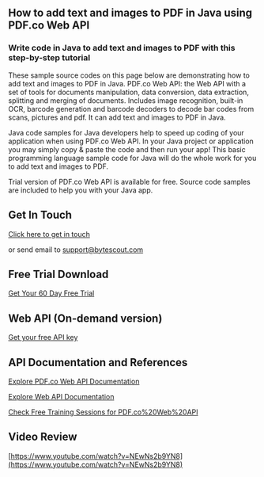 ## How to add text and images to PDF in Java using PDF.co Web API

### Write code in Java to add text and images to PDF with this step-by-step tutorial

These sample source codes on this page below are demonstrating how to add text and images to PDF in Java. PDF.co Web API: the Web API with a set of tools for documents manipulation, data conversion, data extraction, splitting and merging of documents. Includes image recognition, built-in OCR, barcode generation and barcode decoders to decode bar codes from scans, pictures and pdf. It can add text and images to PDF in Java.

Java code samples for Java developers help to speed up coding of your application when using PDF.co Web API. In your Java project or application you may simply copy & paste the code and then run your app! This basic programming language sample code for Java will do the whole work for you to add text and images to PDF.

Trial version of PDF.co Web API is available for free. Source code samples are included to help you with your Java app.

## Get In Touch

[Click here to get in touch](https://bytescout.zendesk.com/hc/en-us/requests/new?subject=PDF.co%20Web%20API%20Question)

or send email to [support@bytescout.com](mailto:support@bytescout.com?subject=PDF.co%20Web%20API%20Question) 

## Free Trial Download

[Get Your 60 Day Free Trial](https://bytescout.com/download/web-installer?utm_source=github-readme)

## Web API (On-demand version)

[Get your free API key](https://pdf.co/documentation/api?utm_source=github-readme)

## API Documentation and References

[Explore PDF.co Web API Documentation](https://bytescout.com/documentation/index.html?utm_source=github-readme)

[Explore Web API Documentation](https://pdf.co/documentation/api?utm_source=github-readme)

[Check Free Training Sessions for PDF.co%20Web%20API](https://academy.bytescout.com/)

## Video Review

[https://www.youtube.com/watch?v=NEwNs2b9YN8](https://www.youtube.com/watch?v=NEwNs2b9YN8)
